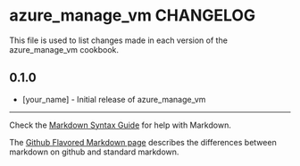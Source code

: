 # azure_manage_vm CHANGELOG

This file is used to list changes made in each version of the azure_manage_vm cookbook.

## 0.1.0
- [your_name] - Initial release of azure_manage_vm

- - -
Check the [Markdown Syntax Guide](http://daringfireball.net/projects/markdown/syntax) for help with Markdown.

The [Github Flavored Markdown page](http://github.github.com/github-flavored-markdown/) describes the differences between markdown on github and standard markdown.
